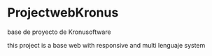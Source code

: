 # ProjectwebKronus
base de proyecto de Kronusoftware

this project is a base web with responsive and multi lenguaje system 
